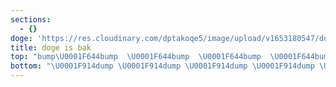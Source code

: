 ```yaml
---
sections:
  - {}
doge: 'https://res.cloudinary.com/dptakoqe5/image/upload/v1653180547/doge_oodiip.jpg'
title: doge is bak
top: "bump\U0001F644bump  \U0001F644bump  \U0001F644bump  \U0001F644bump  \U0001F644bump  \U0001F644bump  \U0001F644"
bottom: "\U0001F914dump \U0001F914dump \U0001F914dump \U0001F914dump \U0001F914dump \U0001F914dump \U0001F914 dump "
---
```


